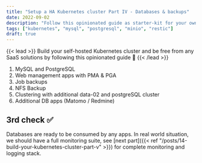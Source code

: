 ```yaml
---
title: "Setup a HA Kubernetes cluster Part IV - Databases & backups"
date: 2022-09-02
description: "Follow this opinionated guide as starter-kit for your own Kubernetes platform..."
tags: ["kubernetes", "mysql", "postgresql", "minio", "restic"]
draft: true
---
```


{{< lead >}}
Build your self-hosted Kubernetes cluster and be free from any SaaS solutions by following this opinionated guide 🎉
{{< /lead >}}

1. MySQL and PostgreSQL
2. Web management apps with PMA & PGA
3. Job backups
4. NFS Backup
5. Clustering with additional data-02 and postgreSQL cluster
6. Additional DB apps (Matomo / Redmine)

## 3rd check ✅

Databases are ready to be consumed by any apps. In real world situation, we should have a full monitoring suite, see [next part]({{< ref "/posts/14-build-your-kubernetes-cluster-part-v" >}}) for complete monitoring and logging stack.
